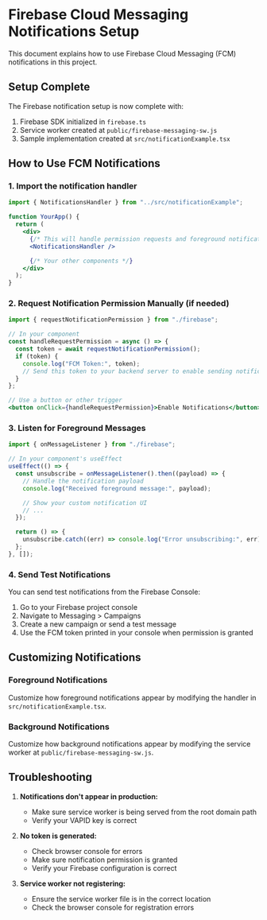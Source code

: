# Firebase Cloud Messaging Notifications Setup

This document explains how to use Firebase Cloud Messaging (FCM) notifications in this project.

## Setup Complete

The Firebase notification setup is now complete with:

1. Firebase SDK initialized in `firebase.ts`
2. Service worker created at `public/firebase-messaging-sw.js`
3. Sample implementation created at `src/notificationExample.tsx`

## How to Use FCM Notifications

### 1. Import the notification handler

```jsx
import { NotificationsHandler } from "../src/notificationExample";

function YourApp() {
  return (
    <div>
      {/* This will handle permission requests and foreground notifications */}
      <NotificationsHandler />

      {/* Your other components */}
    </div>
  );
}
```

### 2. Request Notification Permission Manually (if needed)

```jsx
import { requestNotificationPermission } from "./firebase";

// In your component
const handleRequestPermission = async () => {
  const token = await requestNotificationPermission();
  if (token) {
    console.log("FCM Token:", token);
    // Send this token to your backend server to enable sending notifications to this device
  }
};

// Use a button or other trigger
<button onClick={handleRequestPermission}>Enable Notifications</button>;
```

### 3. Listen for Foreground Messages

```jsx
import { onMessageListener } from "./firebase";

// In your component's useEffect
useEffect(() => {
  const unsubscribe = onMessageListener().then((payload) => {
    // Handle the notification payload
    console.log("Received foreground message:", payload);

    // Show your custom notification UI
    // ...
  });

  return () => {
    unsubscribe.catch((err) => console.log("Error unsubscribing:", err));
  };
}, []);
```

### 4. Send Test Notifications

You can send test notifications from the Firebase Console:

1. Go to your Firebase project console
2. Navigate to Messaging > Campaigns
3. Create a new campaign or send a test message
4. Use the FCM token printed in your console when permission is granted

## Customizing Notifications

### Foreground Notifications

Customize how foreground notifications appear by modifying the handler in `src/notificationExample.tsx`.

### Background Notifications

Customize how background notifications appear by modifying the service worker at `public/firebase-messaging-sw.js`.

## Troubleshooting

1. **Notifications don't appear in production:**

   - Make sure service worker is being served from the root domain path
   - Verify your VAPID key is correct

2. **No token is generated:**

   - Check browser console for errors
   - Make sure notification permission is granted
   - Verify your Firebase configuration is correct

3. **Service worker not registering:**
   - Ensure the service worker file is in the correct location
   - Check the browser console for registration errors

